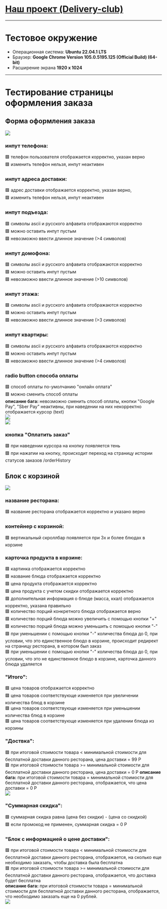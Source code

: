 # [Наш проект (Delivery-club)](https://tavide.xyz/main)
---
# Тестовое окружение
* Операционная система: **Ubuntu 22.04.1 LTS**
* Браузер: **Google Chrome Version 105.0.5195.125 (Official Build) (64-bit)**
* Расширение экрана **1920 x 1024**
---
# Тестирование страницы оформления заказа
## **Форма оформления заказа**
![](https://github.com/Natali-Skv/technopark_qa_homework-1-/blob/VVT-i/screens/order_form.png)
### инпут телефона:  
   :green_square: телефон пользователя отображается корректно, указан верно  
   :green_square: изменить телефон нельзя, инпут неактивен    
### инпут адреса доставки:  
   :green_square: адрес доставки отображается корректно, указан верно,  
   :green_square: изменить телефон нельзя, инпут неактивен    
### инпут подъезда:
   :green_square: символы ascii и русского алфавита отображаются корректно  
   :green_square: можно оставить инпут пустым  
   :green_square: невозможно ввести длинное значение (>4 символов)  
### инпут домофона:
   :green_square: символы ascii и русского алфавита отображаются корректно  
   :green_square: можно оставить инпут пустым  
   :green_square: невозможно ввести длинное значение (>10 символов)  
### инпут этажа:
   :green_square: символы ascii и русского алфавита отображаются корректно  
   :green_square: можно оставить инпут пустым  
   :green_square: невозможно ввести длинное значение (>3 символов)  
### инпут квартиры:
   :green_square: символы ascii и русского алфавита отображаются корректно  
   :green_square: можно оставить инпут пустым  
   :green_square: невозможно ввести длинное значение (>4 символов)  
### radio button способа оплаты  
   :green_square: способ оплаты по-умолчанию "онлайн оплата"  
   :red_square: можно сменить способ оплаты  
   **описание бага:** невозможно сменить способ оплаты, кнопки "Google Pay", "Sber Pay" неактивны, при наведении на них некорректно отображается курсор (text)   
   ![](https://github.com/Natali-Skv/technopark_qa_homework-1-/blob/VVT-i/screens/pay_way.png)  
   ![](https://github.com/Natali-Skv/technopark_qa_homework-1-/blob/VVT-i/screens/pay_way1.png)

### кнопка "Оплатить заказ" 
   :green_square: при наведении курсора на кнопку появляется тень  
   :green_square: при нажатии на кнопку, происходит переход на страницу истории  статусов заказов /orderHistory  
       
## **Блок с корзиной**
![](https://github.com/Natali-Skv/technopark_qa_homework-1-/blob/VVT-i/screens/basket.png)
### название ресторана:
   :green_square: название ресторана отображается корректно и указано верно  
### контейнер с корзиной:
   :green_square: вертикальный скроллбар появляется при 3х и более блюдах в корзине  
### карточка продукта в корзине:
   :green_square: картинка отображается корректно  
   :green_square: название блюда отображается корректно  
   :green_square: цена продукта отображается корректно  
   :green_square: цена продукта с учетом скидки отображается корректно  
   :green_square: дополнительная информация о блюде (масса, ккал) отображается корректно, указана правильно  
   :green_square: количество порций конкретного блюда отображается верно  
   :green_square: количество порций блюда можно увеличить с помощью кнопки "+"  
   :green_square: количество порций блюда можно уменьшить с помощью кнопки "-"  
   :green_square: при уменьшении с помощью кнопки "-" количества блюда до 0, при условии, что это единственное блюдо в корзине, происходит редирект на страницу ресторана, в котором был заказ  
   :green_square: при уменьшении с помощью кнопки "-" количества блюда до 0, при условии, что это не единственное блюдо в корзине, карточка данного блюда удаляется  
### "Итого":
   :green_square: цена товаров отображается корректно  
   :green_square: цена товаров соответствующе изменяется при увеличении количества блюд в корзине  
   :green_square: цена товаров соответствующе изменяется при уменьшении количества блюд в корзине  
   :green_square: цена товаров соответствующе изменяется при удалении блюда из корзины  
### "Доствка":
   :green_square: при итоговой стоимости товара < минимальной стоимости для бесплатной доставки данного ресторана, цена доставки = 99 Р  
   :red_square: при итоговой стоимости товара >= минимальной стоимости для бесплатной доставки данного ресторана, цена доставки = 0 Р 
   **описание бага:** при итоговой стоимости товара = минимальной стоимости для бесплатной доставки данного ресторана, отображается, что цена доставки = 0 Р  
![](https://github.com/Natali-Skv/technopark_qa_homework-1-/blob/VVT-i/screens/basket.png)
### "Суммарная скидка":
   :green_square: суммарная скидка равна (цена без скидки) - (цена со скидкой)  
   :green_square: если промокод не применен, суммарная скидка = 0 Р  
### "Блок с информацией о цене доставки":
   :green_square: при итоговой стоимости товара < минимальной стоимости для бесплатной доставки данного ресторана, отображается, на сколько еще необходимо заказать, чтобы доставка была бесплатна  
   :red_square: при итоговой стоимости товара >= минимальной стоимости для бесплатной доставки данного ресторана, отображается, что доставка будет бесплатна  
   **описание бага:** при итоговой стоимости товара = минимальной стоимости для бесплатной доставки данного ресторана, отображается, что необходимо заказать еще на 0 рублей.  
![](https://github.com/Natali-Skv/technopark_qa_homework-1-/blob/VVT-i/screens/basket.png)
       
